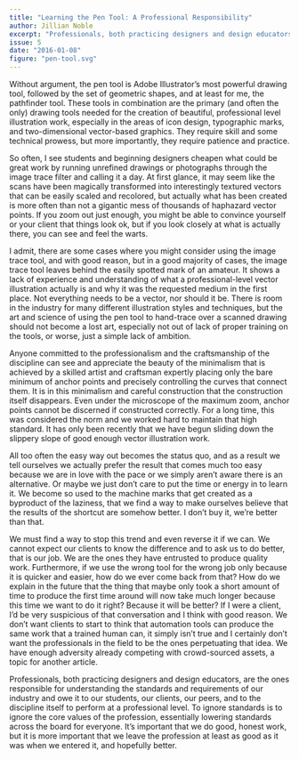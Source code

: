```yaml
---
title: "Learning the Pen Tool: A Professional Responsibility"
author: Jillian Noble
excerpt: "Professionals, both practicing designers and design educators, are the ones responsible for understanding the standards and requirements of our industry and owe it to our students, our clients, our peers, and to the discipline itself to perform at a professional level."
issue: 5
date: "2016-01-08"
figure: "pen-tool.svg"
---
```


Without argument, the pen tool is Adobe Illustrator’s most powerful drawing tool, followed by the set of geometric shapes, and at least for me, the pathfinder tool. These tools in combination are the primary (and often the only) drawing tools needed for the creation of beautiful, professional level illustration work, especially in the areas of icon design, typographic marks, and two-dimensional vector-based graphics. They require skill and some technical prowess, but more importantly, they require patience and practice.

So often, I see students and beginning designers cheapen what could be great work by running unrefined drawings or photographs through the image trace filter and calling it a day. At first glance, it may seem like the scans have been magically transformed into interestingly textured vectors that can be easily scaled and recolored, but actually what has been created is more often than not a gigantic mess of thousands of haphazard vector points. If you zoom out just enough, you might be able to convince yourself or your client that things look ok, but if you look closely at what is actually there, you can see and feel the warts. 

I admit, there are some cases where you might consider using the image trace tool, and with good reason, but in a good majority of cases, the image trace tool leaves behind the easily spotted mark of an amateur. It shows a lack of experience and understanding of what a professional-level vector illustration actually is and why it was the requested medium in the first place. Not everything needs to be a vector, nor should it be. There is room in the industry for many different illustration styles and techniques, but the art and science of using the pen tool to hand-trace over a scanned drawing should not become a lost art, especially not out of lack of proper training on the tools, or worse, just a simple lack of ambition. 

Anyone committed to the professionalism and the craftsmanship of the discipline can see and appreciate the beauty of the minimalism that is achieved by a skilled artist and craftsman expertly placing only the bare minimum of anchor points and precisely controlling the curves that connect them. It is in this minimalism and careful construction that the construction itself disappears. Even under the microscope of the maximum zoom, anchor points cannot be discerned if constructed correctly. For a long time, this was considered the norm and we worked hard to maintain that high standard. It has only been recently that we have begun sliding down the slippery slope of good enough vector illustration work.

All too often the easy way out becomes the status quo, and as a result we tell ourselves we actually prefer the result that comes much too easy because we are in love with the pace or we simply aren’t aware there is an alternative. Or maybe we just don’t care to put the time or energy in to learn it. We become so used to the machine marks that get created as a byproduct of the laziness, that we find a way to make ourselves believe that the results of the shortcut are somehow better. I don’t buy it, we’re better than that. 

We must find a way to stop this trend and even reverse it if we can. We cannot expect our clients to know the difference and to ask us to do better, that is our job. We are the ones they have entrusted to produce quality work. Furthermore, if we use the wrong tool for the wrong job only because it is quicker and easier, how do we ever come back from that? How do we explain in the future that the thing that maybe only took a short amount of time to produce the first time around will now take much longer because this time we want to do it right? Because it will be better? If I were a client, I’d be very suspicious of that conversation and I think with good reason. We don’t want clients to start to think that automation tools can produce the same work that a trained human can, it simply isn’t true and I certainly don’t want the professionals in the field to be the ones perpetuating that idea. We have enough adversity already competing with crowd-sourced assets, a topic for another article.

Professionals, both practicing designers and design educators, are the ones responsible for understanding the standards and requirements of our industry and owe it to our students, our clients, our peers, and to the discipline itself to perform at a professional level. To ignore standards is to ignore the core values of the profession, essentially lowering standards across the board for everyone. It’s important that we do good, honest work, but it is more important that we leave the profession at least as good as it was when we entered it, and hopefully better. 


